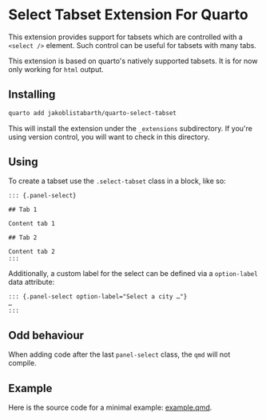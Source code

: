 # Select Tabset Extension For Quarto

This extension provides support for tabsets which are controlled with a `<select />` element.
Such control can be useful for tabsets with many tabs.

This extension is based on quarto's natively supported tabsets.
It is for now only working for `html` output.

## Installing

```bash
quarto add jakoblistabarth/quarto-select-tabset
```

This will install the extension under the `_extensions` subdirectory.
If you're using version control, you will want to check in this directory.

## Using

To create a tabset use the `.select-tabset` class in a block, like so:

```qmd
::: {.panel-select}

## Tab 1

Content tab 1

## Tab 2

Content tab 2
:::
```

Additionally, a custom label for the select can be defined via a `option-label` data attribute:

```qmd
::: {.panel-select option-label="Select a city …"}
…
:::
```

## Odd behaviour
When adding code after the last `panel-select` class, the `qmd` will not compile.

## Example

Here is the source code for a minimal example: [example.qmd](example.qmd).

